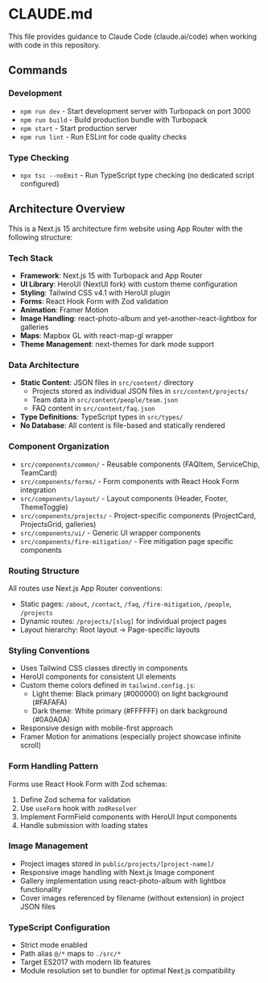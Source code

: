 # CLAUDE.md

This file provides guidance to Claude Code (claude.ai/code) when working with code in this repository.

## Commands

### Development
- `npm run dev` - Start development server with Turbopack on port 3000
- `npm run build` - Build production bundle with Turbopack
- `npm start` - Start production server
- `npm run lint` - Run ESLint for code quality checks

### Type Checking
- `npx tsc --noEmit` - Run TypeScript type checking (no dedicated script configured)

## Architecture Overview

This is a Next.js 15 architecture firm website using App Router with the following structure:

### Tech Stack
- **Framework**: Next.js 15 with Turbopack and App Router
- **UI Library**: HeroUI (NextUI fork) with custom theme configuration
- **Styling**: Tailwind CSS v4.1 with HeroUI plugin
- **Forms**: React Hook Form with Zod validation
- **Animation**: Framer Motion
- **Image Handling**: react-photo-album and yet-another-react-lightbox for galleries
- **Maps**: Mapbox GL with react-map-gl wrapper
- **Theme Management**: next-themes for dark mode support

### Data Architecture
- **Static Content**: JSON files in `src/content/` directory
  - Projects stored as individual JSON files in `src/content/projects/`
  - Team data in `src/content/people/team.json`
  - FAQ content in `src/content/faq.json`
- **Type Definitions**: TypeScript types in `src/types/`
- **No Database**: All content is file-based and statically rendered

### Component Organization
- `src/components/common/` - Reusable components (FAQItem, ServiceChip, TeamCard)
- `src/components/forms/` - Form components with React Hook Form integration
- `src/components/layout/` - Layout components (Header, Footer, ThemeToggle)
- `src/components/projects/` - Project-specific components (ProjectCard, ProjectsGrid, galleries)
- `src/components/ui/` - Generic UI wrapper components
- `src/components/fire-mitigation/` - Fire mitigation page specific components

### Routing Structure
All routes use Next.js App Router conventions:
- Static pages: `/about`, `/contact`, `/faq`, `/fire-mitigation`, `/people`, `/projects`
- Dynamic routes: `/projects/[slug]` for individual project pages
- Layout hierarchy: Root layout → Page-specific layouts

### Styling Conventions
- Uses Tailwind CSS classes directly in components
- HeroUI components for consistent UI elements
- Custom theme colors defined in `tailwind.config.js`:
  - Light theme: Black primary (#000000) on light background (#FAFAFA)
  - Dark theme: White primary (#FFFFFF) on dark background (#0A0A0A)
- Responsive design with mobile-first approach
- Framer Motion for animations (especially project showcase infinite scroll)

### Form Handling Pattern
Forms use React Hook Form with Zod schemas:
1. Define Zod schema for validation
2. Use `useForm` hook with `zodResolver`
3. Implement FormField components with HeroUI Input components
4. Handle submission with loading states

### Image Management
- Project images stored in `public/projects/[project-name]/`
- Responsive image handling with Next.js Image component
- Gallery implementation using react-photo-album with lightbox functionality
- Cover images referenced by filename (without extension) in project JSON files

### TypeScript Configuration
- Strict mode enabled
- Path alias `@/*` maps to `./src/*`
- Target ES2017 with modern lib features
- Module resolution set to bundler for optimal Next.js compatibility